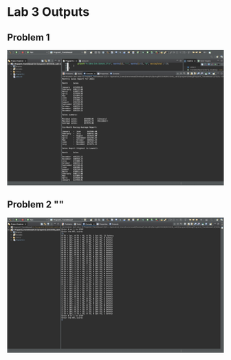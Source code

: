 # Lab 3 Outputs #

## Problem 1 ##
![picture alt](./program1.png "Program 1 Screenprint")

## Problem 2 ""
![picture alt](./program2.png "Program 2 Screenprint")

